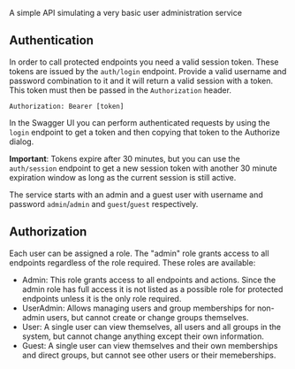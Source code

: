 A simple API simulating a very basic user administration service

## Authentication

In order to call protected endpoints you need a valid session token. These tokens are issued by the `auth/login` endpoint. Provide a valid username and password combination to it and it will return a valid session with a token. This token must then be passed in the `Authorization` header.

```
Authorization: Bearer [token]
```

In the Swagger UI you can perform authenticated requests by using the `login` endpoint to get a token and then copying that token to the Authorize dialog.

**Important**: Tokens expire after 30 minutes, but you can use the `auth/session` endpoint to get a new session token with another 30 minute expiration window as long as the current session is still active.

The service starts with an admin and a guest user with username and password `admin`/`admin` and `guest`/`guest` respectively.

## Authorization

Each user can be assigned a role. The "admin" role grants access to all endpoints regardless of the role required. These roles are available:

- Admin: This role grants access to all endpoints and actions. Since the admin role has full access it is not listed as a possible role for protected endpoints unless it is the only role required.
- UserAdmin: Allows managing users and group memberships for non-admin users, but cannot create or change groups themselves.
- User: A single user can view themselves, all users and all groups in the system, but cannot change anything except their own information.
- Guest: A single user can view themselves and their own memberships and direct groups, but cannot see other users or their memeberships.
